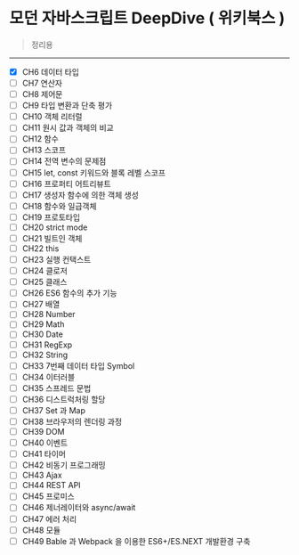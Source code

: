 # 모던 자바스크립트 DeepDive ( 위키북스 )

> 정리용
>

---

- [x] CH6 데이터 타입
- [ ] CH7 연산자
- [ ] CH8 제어문
- [ ] CH9 타입 변환과 단축 평가
- [ ] CH10 객체 리터럴
- [ ] CH11 원시 값과 객체의 비교
- [ ] CH12 함수
- [ ] CH13 스코프
- [ ] CH14 전역 변수의 문제점
- [ ] CH15 let, const 키워드와 블록 레벨 스코프
- [ ] CH16 프로퍼티 어트리뷰트
- [ ] CH17 생성자 함수에 의한 객체 생성
- [ ] CH18 함수와 일급객체
- [ ] CH19 프로토타입
- [ ] CH20 strict mode
- [ ] CH21 빌트인 객체
- [ ] CH22 this
- [ ] CH23 실행 컨택스트
- [ ] CH24 클로저
- [ ] CH25 클래스
- [ ] CH26 ES6 함수의 추가 기능
- [ ] CH27 배열
- [ ] CH28 Number
- [ ] CH29 Math
- [ ] CH30 Date
- [ ] CH31 RegExp
- [ ] CH32 String
- [ ] CH33 7번째 데이터 타입 Symbol
- [ ] CH34 이터러블
- [ ] CH35 스프레드 문법
- [ ] CH36 디스트럭처링 할당
- [ ] CH37 Set 과 Map
- [ ] CH38 브라우저의 렌더링 과정
- [ ] CH39 DOM
- [ ] CH40 이벤트
- [ ] CH41 타이머
- [ ] CH42 비동기 프로그래밍 
- [ ] CH43 Ajax
- [ ] CH44 REST API 
- [ ] CH45 프로미스
- [ ] CH46 제너레이터와 async/await
- [ ] CH47 에러 처리
- [ ] CH48 모듈
- [ ] CH49 Bable 과 Webpack 을 이용한 ES6+/ES.NEXT 개발환경 구축
